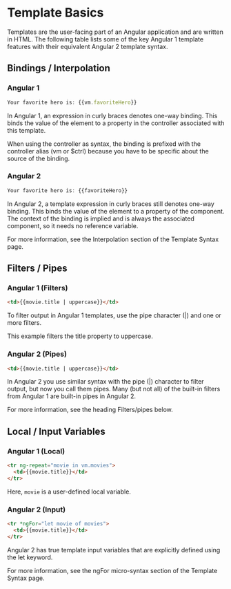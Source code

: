 # Template Basics

Templates are the user-facing part of an Angular application and are written in HTML. The following table lists some of the key Angular 1 template features with their equivalent Angular 2 template syntax.

## Bindings / Interpolation

### Angular 1

```js
Your favorite hero is: {{vm.favoriteHero}}
```

In Angular 1, an expression in curly braces denotes one-way binding. This binds the value of the element to a property in the controller associated with this template.

When using the controller as syntax, the binding is prefixed with the controller alias (vm or $ctrl) because you have to be specific about the source of the binding.

### Angular 2

```js
Your favorite hero is: {{favoriteHero}}
```

In Angular 2, a template expression in curly braces still denotes one-way binding. This binds the value of the element to a property of the component. The context of the binding is implied and is always the associated component, so it needs no reference variable.

For more information, see the Interpolation section of the Template Syntax page.

## Filters / Pipes

### Angular 1 (Filters)

```html
<td>{{movie.title | uppercase}}</td>
```

To filter output in Angular 1 templates, use the pipe character (|) and one or more filters.

This example filters the title property to uppercase.

### Angular 2 (Pipes)

```html
<td>{{movie.title | uppercase}}</td>
```

In Angular 2 you use similar syntax with the pipe (|) character to filter output, but now you call them pipes. Many (but not all) of the built-in filters from Angular 1 are built-in pipes in Angular 2.

For more information, see the heading Filters/pipes below.

## Local / Input Variables

### Angular 1 (Local)

```html
<tr ng-repeat="movie in vm.movies">
  <td>{{movie.title}}</td>
</tr>
```

Here, `movie` is a user-defined local variable.

### Angular 2 (Input)

```html
<tr *ngFor="let movie of movies">
  <td>{{movie.title}}</td>
</tr>
```
Angular 2 has true template input variables that are explicitly defined using the let keyword.

For more information, see the ngFor micro-syntax section of the Template Syntax page.
